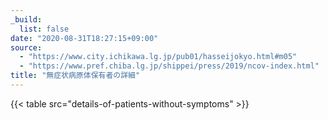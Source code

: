 ```yaml
---
_build:
  list: false
date: "2020-08-31T18:27:15+09:00"
source:
  - "https://www.city.ichikawa.lg.jp/pub01/hasseijokyo.html#m05"
  - "https://www.pref.chiba.lg.jp/shippei/press/2019/ncov-index.html"
title: "無症状病原体保有者の詳細"
---
```


{{< table src="details-of-patients-without-symptoms" >}}
